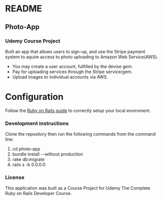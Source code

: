 # README

<h2>Photo-App</h2>

<h3>Udemy Course Project</h3>

Built an app that allows users to sign-up, and use the Stripe payment system to aquire access to photo uploading to Amazon Web Service(AWS).

* You may create a user account, fulfilled by the devise gem.
* Pay for uploading services through the Stripe service/gem.
* Upload images to individual accounts via AWS.
# Configuration
Follow the [Ruby on Rails guide](http://guides.rubyonrails.org/getting_started.html) to correctly setup your local enviroment.
<h3>Development instructions</h3>
Clone the repository then run the following commands from the command line:
<ol>
  <li>cd photo-app</li>
  <li>bundle install --without production</li>
  <li>rake db:migrate</li>
  <li>rails s -b 0.0.0.0</li>
</ol>
<h3>License</h3>

This application was built as a Course Project for Udemy The Complete Ruby on Rails Developer Course.
